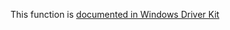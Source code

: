 This function is [documented in Windows Driver Kit](https://learn.microsoft.com/en-us/windows-hardware/drivers/ddi/wdm/nf-wdm-ntsetinformationtransactionmanager)

